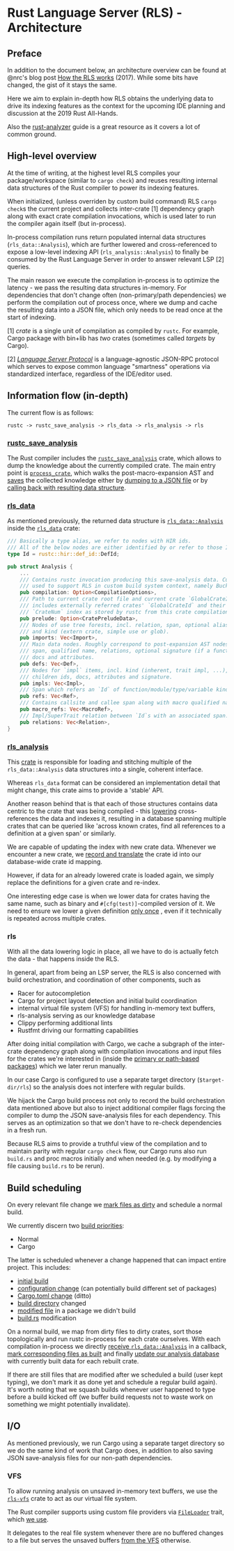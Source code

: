 # Rust Language Server (RLS) - Architecture

## Preface
In addition to the document below, an architecture overview can be found at @nrc's blog post [How the RLS works](https://www.ncameron.org/blog/how-the-rls-works/) (2017). While some bits have changed, the gist of it stays the same.

Here we aim to explain in-depth how RLS obtains the underlying data to drive its indexing features as the context for the upcoming IDE planning and discussion at the 2019 Rust All-Hands.

Also the [rust-analyzer](https://github.com/rust-analyzer/rust-analyzer/blob/1d53f695f0408f47c5cce5cefa471eb0e86b0db7/docs/dev/guide.md) guide is a great resource as it covers a lot of common ground.

## High-level overview

At the time of writing, at the highest level RLS compiles your package/workspace (similar to `cargo check`) and reuses resulting internal data structures of the Rust compiler to power its indexing features.

When initialized, (unless overriden by custom build command) RLS `cargo check`s the current project and collects inter-crate [1] dependency graph along with exact crate compilation invocations, which is used later to run the compiler again itself (but in-process).

In-process compilation runs return populated internal data structures (`rls_data::Analysis`), which are further lowered and cross-referenced to expose a low-level indexing API (`rls_analysis::Analysis`) to finally be consumed by the Rust Language Server in order to answer relevant LSP [2] queries.

The main reason we execute the compilation in-process is to optimize the
latency - we pass the resulting data structures in-memory. For dependencies that
don't change often (non-primary/path dependencies) we perform the compilation out of process
once, where we dump and cache the resulting data into a JSON file, which only needs to be read once at the start of indexing.

[1] *crate* is a single unit of compilation as compiled by `rustc`. For example, Cargo package with bin+lib has *two* crates (sometimes called *targets* by Cargo).

[2] [*Language Server Protocol*](https://microsoft.github.io/language-server-protocol/specification) is a language-agnostic JSON-RPC protocol which serves to expose common language "smartness" operations via standardized interface, regardless of the IDE/editor used.

## Information flow (in-depth)
The current flow is as follows:
```
rustc -> rustc_save_analysis -> rls_data -> rls_analysis -> rls
```

### [rustc_save_analysis](https://github.com/rust-lang/rust/tree/master/compiler/rustc_save_analysis)

The Rust compiler includes the [`rustc_save_analysis`](https://github.com/rust-lang/rust/tree/master/compiler/rustc_save_analysis) crate, which allows to dump the knowledge about the currently compiled crate. The main entry point is [`process_crate`](https://github.com/rust-lang/rust/blob/e08d5693609a659e45025b8ea4dbd9efa342fa68/compiler/rustc_save_analysis/src/lib.rs#L978), which walks the post-macro-expansion AST and [saves](https://github.com/rust-lang/rust/blob/e08d5693609a659e45025b8ea4dbd9efa342fa68/compiler/rustc_save_analysis/src/lib.rs#L1011) the collected knowledge either by [dumping to a JSON file](https://github.com/rust-lang/rust/blob/e08d5693609a659e45025b8ea4dbd9efa342fa68/compiler/rustc_save_analysis/src/lib.rs#L953-L965) or by [calling back with resulting data structure](https://github.com/rust-lang/rust/blob/e08d5693609a659e45025b8ea4dbd9efa342fa68/compiler/rustc_save_analysis/src/lib.rs#L967-L976).

### [rls_data](https://github.com/rust-lang/rls/tree/master/rls-data)

As mentioned previously, the returned data structure is [`rls_data::Analysis`](https://github.com/rust-lang/rls/blob/3df74381f37617ec800537c11fb0c3130f5f3616/rls-data/src/lib.rs#L11-L26) inside the [`rls_data`](https://github.com/rust-lang/rls/tree/master/rls-data) crate:

```rust
/// Basically a type alias, we refer to nodes with HIR ids.
/// All of the below nodes are either identified by or refer to those IDs.
type Id = rustc::hir::def_id::DefId;

pub struct Analysis {
    ...
    /// Contains rustc invocation producing this save-analysis data. Currently
    /// used to support RLS in custom build system context, namely Buck).
    pub compilation: Option<CompilationOptions>,
    /// Path to current crate root file and current crate `GlobalCrateId`. Also
    /// includes externally referred crates' `GlobalCrateId` and their local
    /// `CrateNum` index as stored by rustc from this crate compilation PoV.
    pub prelude: Option<CratePreludeData>,
    /// Nodes of use tree forests, incl. relation, span, optional alias value
    /// and kind (extern crate, simple use or glob).
    pub imports: Vec<Import>,
    /// Main data nodes. Roughly correspond to post-expansion AST nodes, incl.
    /// span, qualified name, relations, optional signature (if a function),
    /// docs and attributes.
    pub defs: Vec<Def>,
    /// Nodes for `impl` items, incl. kind (inherent, trait impl, ...), span,
    /// children ids, docs, attributes and signature.
    pub impls: Vec<Impl>,
    /// Span which refers an `Id` of function/module/type/variable kind.
    pub refs: Vec<Ref>,
    /// Contains callsite and callee span along with macro qualified name.
    pub macro_refs: Vec<MacroRef>,
    /// Impl/SuperTrait relation between `Id`s with an associated span.
    pub relations: Vec<Relation>,
}
```

### [rls_analysis](https://github.com/rust-lang/rls/tree/master/rls-analysis)

This [crate](https://github.com/rust-lang/rls/tree/master/rls-analysis) is responsible for loading and stitching multiple of
the `rls_data::Analysis` data structures into a single, coherent interface.

Whereas `rls_data` format can be considered an implementation detail that might
change, this crate aims to provide a 'stable' API.

Another reason behind that is that each of those structures contains data centric
to the crate that was being compiled - this [lowering](https://github.com/rust-lang/rls/blob/3df74381f37617ec800537c11fb0c3130f5f3616/rls-analysis/src/lowering.rs#L161)
cross-references the data
and indexes it, resulting in a database spanning multiple crates that can be
queried like 'across known crates, find all references to a definition at a
given span' or similarly.

We are capable of updating the index with new crate data. Whenever we encounter
a new crate, we [record and translate](https://github.com/rust-lang/rls/blob/3df74381f37617ec800537c11fb0c3130f5f3616/rls-analysis/src/lowering.rs#L122-L144)
the crate id into our database-wide crate id mapping.

However, if data for an already lowered crate is loaded again, we simply
replace the definitions for a given crate and re-index.

One interesting edge case is when we lower data for crates having the same name, such
as binary and `#[cfg(test)]`-compiled version of it. We need to ensure we lower a given definition
[only once](https://github.com/rust-lang/rls/blob/3df74381f37617ec800537c11fb0c3130f5f3616/rls-analysis/src/lowering.rs#L271-L276)
, even if it technically is repeated across multiple crates.

### rls

With all the data lowering logic in place, all we have to do is actually fetch
the data - that happens inside the RLS.

In general, apart from being an LSP server, the RLS is also concerned with
build orchestration, and coordination of other components, such as

* Racer for autocompletion
* Cargo for project layout detection and initial build coordination
* internal virtual file system (VFS) for handling in-memory text buffers,
* rls-analysis serving as our knowledge database
* Clippy performing additional lints
* Rustfmt driving our formatting capabilities

After doing initial compilation with Cargo, we cache a subgraph of the inter-crate
dependency graph along with compilation invocations and input files for the
crates we're interested in (inside the [primary or path-based packages](https://github.com/rust-lang/rls/blob/3df74381f37617ec800537c11fb0c3130f5f3616/rls/src/build/cargo.rs#L358-L363))
which we later rerun manually.

In our case Cargo is configured to use a separate target directory
(`$target-dir/rls`) so the analysis does not interfere with regular builds.

We hijack the Cargo build process not only to record the build orchestration
data mentioned above but also to inject additional compiler flags forcing the compiler
to dump the JSON save-analysis files for each dependency. This serves as an
optimization so that we don't have to re-check dependencies in a fresh run.

Because RLS aims to provide a truthful view of the compilation and to maintain
parity with regular `cargo check` flow, our Cargo runs also run `build.rs` and
proc macros initially and when needed (e.g. by modifying a file causing
`build.rs` to be rerun).

## Build scheduling

On every relevant file change we [mark files as dirty](https://github.com/rust-lang/rls/blob/3df74381f37617ec800537c11fb0c3130f5f3616/rls/src/actions/notifications.rs#L113) and schedule a normal build.

We currently discern two [build priorities](https://github.com/rust-lang/rls/blob/3df74381f37617ec800537c11fb0c3130f5f3616/rls/src/build/mod.rs#L114-L124):

* Normal
* Cargo

The latter is scheduled whenever a change happened that can impact entire
project. This includes:

* [initial build](https://github.com/rust-lang/rls/blob/3df74381f37617ec800537c11fb0c3130f5f3616/rls/src/actions/mod.rs#L328)
* [configuration change](https://github.com/rust-lang/rls/blob/3df74381f37617ec800537c11fb0c3130f5f3616/rls/src/actions/notifications.rs#L116)
(can potentially build different set of packages)
* [Cargo.toml change](https://github.com/rust-lang/rls/blob/3df74381f37617ec800537c11fb0c3130f5f3616/rls/src/actions/notifications.rs#L264)
(ditto)
* [build directory](https://github.com/rust-lang/rls/blob/3df74381f37617ec800537c11fb0c3130f5f3616/rls/src/build/mod.rs#L468-L472) changed
* [modified file](https://github.com/rust-lang/rls/blob/3df74381f37617ec800537c11fb0c3130f5f3616/rls/src/build/cargo_plan.rs#L350-L354) in a package we didn't build
* [build.rs](https://github.com/rust-lang/rls/blob/3df74381f37617ec800537c11fb0c3130f5f3616/rls/src/build/cargo_plan.rs#L359-L360) modification

On a normal build, we map from dirty files to dirty crates, sort those
topologically and run rustc in-process for each crate ourselves.
With each compilation in-process we directly
[receive `rls_data::Analysis`](https://github.com/rust-lang/rls/blob/3df74381f37617ec800537c11fb0c3130f5f3616/rls/src/build/rustc.rs#L293-L305)
in a callback,
[mark corresponding files as built](https://github.com/rust-lang/rls/blob/3df74381f37617ec800537c11fb0c3130f5f3616/rls/src/build/mod.rs#L478-L490)
and finally
[update our analysis database](https://github.com/rust-lang/rls/blob/3df74381f37617ec800537c11fb0c3130f5f3616/rls/src/actions/post_build.rs#L180-L184)
with currently built data for each rebuilt crate.

If there are still files that are modified after we scheduled a build (user kept
typing), we don't mark it as done yet and schedule a regular build again).
It's worth noting that we squash builds whenever user happened to type before
a build kicked off (we buffer build requests not to waste work on something we
might potentially invalidate).

## I/O

As mentioned previously, we run Cargo using a separate target directory so we
do the same kind of work that Cargo does, in addition to also saving
JSON save-analysis files for our non-path dependencies.

### VFS

To allow running analysis on unsaved in-memory text buffers, we use the
[`rls-vfs`](https://github.com/rust-lang/rls/tree/master/rls-vfs)
crate to act as our virtual file system.

The Rust compiler supports using custom file providers via [`FileLoader`](https://github.com/rust-lang/rust/blame/f19851069efd6ee1fe899a469f08ad2d66e76050/compiler/rustc_span/src/source_map.rs#L98-L105) trait, which [we use](https://github.com/rust-lang/rls/blob/3df74381f37617ec800537c11fb0c3130f5f3616/rls/src/build/rustc.rs#L355-L367).

It delegates to the real file system
whenever there are no buffered changes to a file but serves the unsaved buffers [from the VFS](https://github.com/rust-lang/rls/blob/3df74381f37617ec800537c11fb0c3130f5f3616/rls/src/build/rustc.rs#L54) otherwise.
